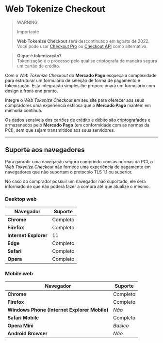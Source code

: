 # Web Tokenize Checkout

> WARNING
>
> Importante
>
> **Web Tokenize Checkout** será descontinuado em agosto de 2022.
> <br>
> Você pode usar [Checkout Pro](https://www.mercadopago[FAKER][URL][DOMAIN]/developers/es/guides/online-payments/checkout-pro/introduction) ou [Checkout API](https://www.mercadopago[FAKER][URL][DOMAIN]/developers/es/guides/online-payments/checkout-api/introduction) como alternativa.


> **O que é tokenização?**
> <br>
> Tokenização é o processo pelo qual se criptografa de maneira segura um cartão de crédito.

Com o *Web Tokenize Checkout* do **Mercado Pago** esqueça a complexidade para estruturar um formulário de seleção de forma de pagamento e tokenização. Esta integração simples lhe proporcionará um formulário com design e front-end pronto.

Integre o  *Web Tokenize Checkout* em seu site para oferecer aos seus compradores uma experiência estilosa que o **Mercado Pago** mantém em melhoria contínua.

Os dados sensíveis dos cartões de crédito e débito são criptografados e armazenados pelo **Mercado Pago** (em conformidade com as normas da PCI), sem que sejam transmitidos aos seus servidores.

---

## Suporte aos navegadores

Para garantir uma navegação segura cumprindo com as normas da PCI, o *Web Tokenize Checkout* não fornece uma experiência de pagamento em navegadores que não suportam o protocolo TLS 1.1 ou superior.

No caso do comprador possuir um navegador não suportado, ele será informado de que não poderá fazer a compra até que atualize o mesmo.

### Desktop web

| Navegador | Suporte |
| --- | --- |
| **Chrome** | Completo |
| **Firefox** | Completo |
| **Internet Explorer** | 11 |
| **Edge** | Completo |
| **Safari** | Completo |
| **Opera** | Completo |

### Mobile web

| Navegador | Suporte |
| --- | --- |
| **Chrome** | Completo |
| **Firefox** | Completo |
| **Windows Phone (Internet Explorer Mobile)** | _Não_ |
| **Safari Mobile** | Completo |
| **Opera Mini** | _Basico_ |
| **Android Browser** | _Não_ |
